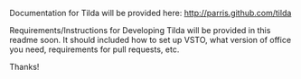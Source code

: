 Documentation for Tilda will be provided here: http://parris.github.com/tilda

Requirements/Instructions for Developing Tilda will be provided in this readme soon. It should included how to set up VSTO, what version of office you need, requirements for pull requests, etc.

Thanks!